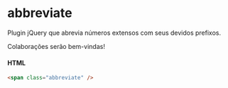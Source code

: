 # abbreviate

Plugin jQuery que abrevia números extensos com seus devidos prefixos. 

Colaborações serão bem-vindas!

#### HTML

```html
<span class="abbreviate" />
```
